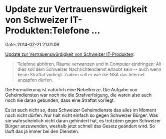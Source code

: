 Update zur Vertrauenswürdigkeit von Schweizer IT-Produkten:Telefone \...
========================================================================

Date: 2014-02-21 21:01:08

[Update zur Vertrauenswürdigkeit von Schweizer
IT-Produkten](http://www.tagesanzeiger.ch/schweiz/standard/Bundesrat-will-praeventive-Spionage-erlauben/story/16811472):

> Telefone abhören, Räume verwanzen und in Computer eindringen: All dies
> soll dem Schweizer Nachrichtendienst erlaubt sein -- auch wenn keine
> Straftat vorliegt. Zudem soll er wie die NSA das Internet anzapfen
> dürfen.

Die Formulierung ist natürlich eine Nebelkerze. Die Aufgabe von
Geheimdiensten war noch nie die Strafverfolgung, die waren also auch
noch nie daran gebunden, dass eine Straftat vorliegt.

Es ist auch nicht so, dass Schweizer Geheimdienste das alles im Moment
noch nicht dürfen. Nur halt nicht einfach so gegen Schweizer Bürger. Was
sie wahrscheinlich nicht daran gehindert hat, es trotzdem gegen
Schweizer Bürger anzuwenden, weshalb jetzt schnell das Gesetz geändert
wird. So läuft das ja immer bei den Diensten.
